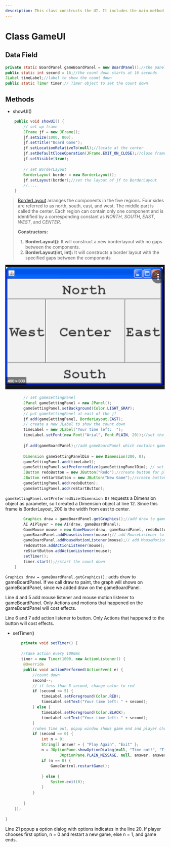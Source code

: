 ```yaml
---
description: This class constructs the UI. It includes the main method
---
```


# Class GameUI

## Data Field

```java
private static BoardPanel gameBoardPanel = new BoardPanel();//the panel contains board  
public static int second = 16;//the count down starts at 16 seconds
JLabel timeLabel;//label to show the count down
public static Timer timer;// Timer object to set the count down
```

## Methods

* showUI\(\)

```java
	public void showUI() {
		// set up frame
		JFrame jf = new JFrame();
		jf.setSize(1000, 800);
		jf.setTitle("Board Game");
		jf.setLocationRelativeTo(null);//locate at the center
		jf.setDefaultCloseOperation(JFrame.EXIT_ON_CLOSE);//close frame and exit the program  
		jf.setVisible(true);
		
		// set BorderLayout
		BorderLayout border = new BorderLayout();
		jf.setLayout(border);//set the layout of jf to BorderLayout
		//....
	}
```

> [BorderLayout](https://www.geeksforgeeks.org/java-awt-borderlayout-class/) arranges the components in the five regions. Four sides are referred to as north, south, east, and west. The middle part is called the center. Each region can contain only one component and is identified by a corresponding constant as _NORTH_, _SOUTH_, _EAST_, _WEST_, and _CENTER_.
>
> **Constructors:**
>
> 1. **BorderLayout\(\):** It will construct a new borderlayout with no gaps between the components.
> 2. **BorderLayout\(int, int\):** It will constructs a border layout with the specified gaps between the components

![](.gitbook/assets/image%20%282%29%20%282%29%20%282%29%20%282%29.png)

```java
		// set gameSettingPanel
		JPanel gameSettingPanel = new JPanel();
		gameSettingPanel.setBackground(Color.LIGHT_GRAY);
		// put gameSettingPanel at east of the jf
		jf.add(gameSettingPanel, BorderLayout.EAST);
		// create a new JLabel to show the count down
		timeLabel = new JLabel("Your time left:  ");
		timeLabel.setFont(new Font("Arial", Font.PLAIN, 20));//set the text font
		
		jf.add(gameBoardPanel);//add gameBoardPanel which contains game board to the jf  

		Dimension gameSettingPanelDim = new Dimension(200, 0);
		gameSettingPanel.add(timeLabel);
		gameSettingPanel.setPreferredSize(gameSettingPanelDim); // set size of the panel 
		JButton redoButton = new JButton("Redo");//create button for player redo a previous step  
		JButton reStartButton = new JButton("New Game");//create button for player to restart a new game  
		gameSettingPanel.add(redoButton);
		gameSettingPanel.add(reStartButton);
```

`gameSettingPanel.setPreferredSize(Dimension D)` requests a Dimension object as parameter, so I created a Dimension object at line 12. Since this frame is BorderLayout, 200 is the width from east to center. 

```java
		Graphics draw = gameBoardPanel.getGraphics();//add draw to gameBoardPanel
		AI AIPlayer = new AI(draw, gameBoardPanel);
		GameMouse mouse = new GameMouse(draw, gameBoardPanel, redoButton, reStartButton, AIPlayer);
		gameBoardPanel.addMouseListener(mouse);// add MouseListener to gameBoardPanel
		gameBoardPanel.addMouseMotionListener(mouse);// add MouseMotionListener to gameBoardPanel
		redoButton.addActionListener(mouse);
		reStartButton.addActionListener(mouse);
		setTimer();
		timer.start();//start the count down
	}
```

`Graphics draw = gameBoardPanel.getGraphics();` adds draw to gameBoardPanel. If we call draw to paint, the graph will shows on gameBoardPanel, since we added draw on the gameBoardPanel.

Line 4 and 5 add mouse listener and mouse motion listener to gameBoardPanel. Only Actions and motions that happened on the gameBoardPanel will cost effects.

Line 6 and 7 add action listener to button. Only Actions that happened to the button will cost effects.

* setTimer\(\)

```java
       private void setTimer() { 
       
       //take action every 1000ms
       timer = new Timer(1000, new ActionListener() { 
        @Override
        public void actionPerformed(ActionEvent e) {
            //count down
            second--;
            // if less than 5 second, change color to red
            if (second <= 5) {
                timeLabel.setForeground(Color.RED);
                timeLabel.setText("Your time left: " + second);
            } else {
                timeLabel.setForeground(Color.BLACK);
                timeLabel.setText("Your time left: " + second);
            }
            //when time out, popup window shows game end and player choose options
            if (second == 0) {
                int n = 0;
                String[] answer = { "Play Again", "Exit" };
                n = JOptionPane.showOptionDialog(null, "Time out!", "Time out!", JOptionPane.DEFAULT_OPTION,
                        JOptionPane.PLAIN_MESSAGE, null, answer, answer[0]);
                if (n == 0) {
                    GameControl.restartGame();

                } else {
                    System.exit(0);
                }
            }

        }
    });

}
```

Line 21 popup a option dialog with options indicates in the line 20. If player chooses first option, n = 0 and restart a new game, else n = 1, and game ends.

